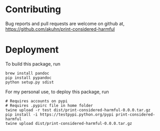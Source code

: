 # Contributing

Bug reports and pull requests are welcome on github at, https://github.com/akuhn/print-considered-harmful

# Deployment

To build this package, run

    brew install pandoc
    pip install pypandoc
    python setup.py sdist

For my personal use, to deploy this package, run

    # Requires accounts on pypi
    # Requires .pypirc file in home folder
    twine upload -r test dist/print-considered-harmful-0.0.0.tar.gz
    pip install -i https://testpypi.python.org/pypi print-considered-harmful
    twine upload dist/print-considered-harmful-0.0.0.tar.gz
